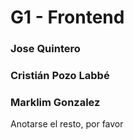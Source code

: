 # G1 - Frontend
### Jose Quintero
### Cristián Pozo Labbé
### Marklim Gonzalez

Anotarse el resto, por favor 
